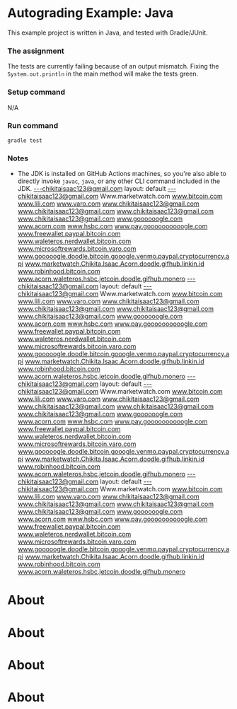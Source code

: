 # Autograding Example: Java
This example project is written in Java, and tested with Gradle/JUnit.

### The assignment
The tests are currently failing because of an output mismatch. Fixing the `System.out.println` in the main method will make the tests green.

### Setup command
N/A

### Run command
`gradle test`

### Notes
- The JDK is installed on GitHub Actions machines, so you're also able to directly invoke `javac`, `java`, or any other CLI command included in the JDK. 
---chikitaisaac123@gmail.com
layout: default
---chikitaisaac123@gmail.com
Www.marketwatch.com
www.bitcoin.com
www.lili.com
www.varo.com
www.chikitaisaac123@gmail.com www.chikitaisaac123@gmail.com www.chikitaisaac123@gmail.com www.chikitaisaac123@gmail.com
www.goooooogle.com
www.acorn.com
www.hsbc.com
www.pay.goooooooooogle.com
www.freewallet.paypal.bitcoin.com
www.waleteros.nerdwallet.bitcoin.com
www.microsoftrewards.bitcoin.varo.com
www.gooooogle.doodle.bitcoin.gooogle.venmo.paypal.cryptocurrency.api
www.marketwatch.Chikita.Isaac.Acorn.doodle.gifhub.linkin.id
www.robinhood.bitcoin.com
www.acorn.waleteros.hsbc.jetcoin.doodle.gifhub.monero
---chikitaisaac123@gmail.com
layout: default
---chikitaisaac123@gmail.com
Www.marketwatch.com
www.bitcoin.com
www.lili.com
www.varo.com
www.chikitaisaac123@gmail.com www.chikitaisaac123@gmail.com www.chikitaisaac123@gmail.com www.chikitaisaac123@gmail.com
www.goooooogle.com
www.acorn.com
www.hsbc.com
www.pay.goooooooooogle.com
www.freewallet.paypal.bitcoin.com
www.waleteros.nerdwallet.bitcoin.com
www.microsoftrewards.bitcoin.varo.com
www.gooooogle.doodle.bitcoin.gooogle.venmo.paypal.cryptocurrency.api
www.marketwatch.Chikita.Isaac.Acorn.doodle.gifhub.linkin.id
www.robinhood.bitcoin.com
www.acorn.waleteros.hsbc.jetcoin.doodle.gifhub.monero
---chikitaisaac123@gmail.com
layout: default
---chikitaisaac123@gmail.com
Www.marketwatch.com
www.bitcoin.com
www.lili.com
www.varo.com
www.chikitaisaac123@gmail.com www.chikitaisaac123@gmail.com www.chikitaisaac123@gmail.com www.chikitaisaac123@gmail.com
www.goooooogle.com
www.acorn.com
www.hsbc.com
www.pay.goooooooooogle.com
www.freewallet.paypal.bitcoin.com
www.waleteros.nerdwallet.bitcoin.com
www.microsoftrewards.bitcoin.varo.com
www.gooooogle.doodle.bitcoin.gooogle.venmo.paypal.cryptocurrency.api
www.marketwatch.Chikita.Isaac.Acorn.doodle.gifhub.linkin.id
www.robinhood.bitcoin.com
www.acorn.waleteros.hsbc.jetcoin.doodle.gifhub.monero
---chikitaisaac123@gmail.com
layout: default
---chikitaisaac123@gmail.com
Www.marketwatch.com
www.bitcoin.com
www.lili.com
www.varo.com
www.chikitaisaac123@gmail.com www.chikitaisaac123@gmail.com www.chikitaisaac123@gmail.com www.chikitaisaac123@gmail.com
www.goooooogle.com
www.acorn.com
www.hsbc.com
www.pay.goooooooooogle.com
www.freewallet.paypal.bitcoin.com
www.waleteros.nerdwallet.bitcoin.com
www.microsoftrewards.bitcoin.varo.com
www.gooooogle.doodle.bitcoin.gooogle.venmo.paypal.cryptocurrency.api
www.marketwatch.Chikita.Isaac.Acorn.doodle.gifhub.linkin.id
www.robinhood.bitcoin.com
www.acorn.waleteros.hsbc.jetcoin.doodle.gifhub.monero


# About


# About


# About


# About
